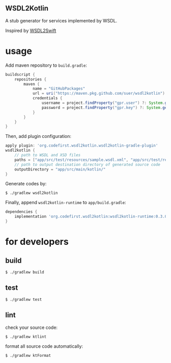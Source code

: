 WSDL2Kotlin
--------------------

A stub generator for services implemented by WSDL.

Inspired by [WSDL2Swift](https://github.com/banjun/WSDL2Swift)

# usage

Add maven repository to `build.gradle`:

```gradle:build.gradle
buildscript {
    repositories {
        maven {
            name = "GitHubPackages"
            url = uri("https://maven.pkg.github.com/suer/wsdl2kotlin")
            credentials {
                username = project.findProperty("gpr.user") ?: System.getenv("USERNAME") ?: "suer"
                password = project.findProperty("gpr.key") ?: System.getenv("TOKEN") ?: ""
            }
        }
    }
}

```

Then, add plugin configuration:

```gradle:build.gradle
apply plugin: 'org.codefirst.wsdl2kotlin.wsdl2kotlin-gradle-plugin'
wsdl2kotlin {
    // path to WSDL and XSD files
    paths = ["app/src/test/resources/sample.wsdl.xml", "app/src/test/resources/sample.xsd.xml"]
    // path to output destination directory of generated source code
    outputDirectory = "app/src/main/kotlin/"
}
```

Generate codes by:

```
$ ./gradlew wsdl2kotlin
```

Finally, append `wsdl2kotlin-runtime` to `app/build.gradle`:

```gradle:app/build.gradle
dependencies {
    implementation 'org.codefirst.wsdl2kotlin:wsdl2kotlin-runtime:0.3.0'
}
```

# for developers

## build


```
$ ./gradlew build
```

## test


```
$ ./gradlew test
```

## lint

check your source code:

```
$ ./gradlew ktlint
```

format all source code automatically:

```
$ ./gradlew ktFormat
```

